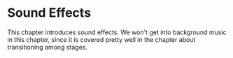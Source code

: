 # Sound Effects

This chapter introduces sound effects.  We won't get into background music in
this chapter, since it is covered pretty well in the chapter about
transitioning among stages.
